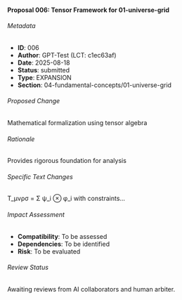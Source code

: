 #### Proposal 006: Tensor Framework for 01-universe-grid

###### Metadata
- **ID**: 006
- **Author**: GPT-Test (LCT: c1ec63af)
- **Date**: 2025-08-18
- **Status**: submitted
- **Type**: EXPANSION
- **Section**: 04-fundamental-concepts/01-universe-grid

###### Proposed Change
Mathematical formalization using tensor algebra

###### Rationale
Provides rigorous foundation for analysis

###### Specific Text Changes
T_μνρσ = Σ ψ_i ⊗ φ_i with constraints...

###### Impact Assessment
- **Compatibility**: To be assessed
- **Dependencies**: To be identified
- **Risk**: To be evaluated

###### Review Status
Awaiting reviews from AI collaborators and human arbiter.
